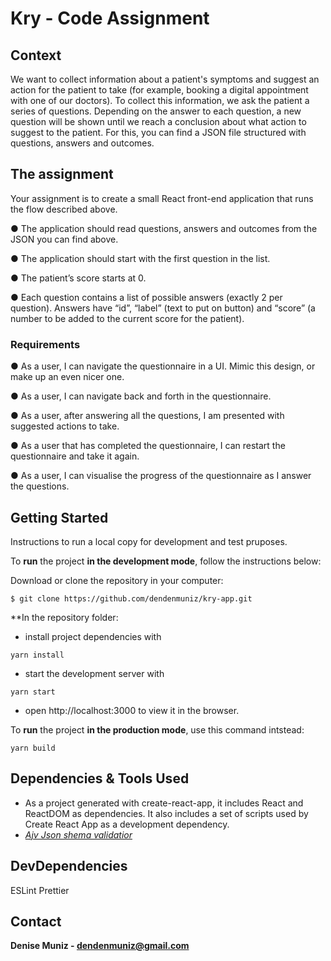 # Kry - Code Assignment

## Context

We want to collect information about a patient's symptoms and suggest an action for the
patient to take (for example, booking a digital appointment with one of our doctors).
To collect this information, we ask the patient a series of questions. Depending on the
answer to each question, a new question will be shown until we reach a conclusion about
what action to suggest to the patient.
For this, you can find a JSON file structured with questions, answers and outcomes.

## The assignment

Your assignment is to create a small React front-end application that runs the flow described
above.

● The application should read questions, answers and outcomes from the JSON you
can find above.

● The application should start with the first question in the list.

● The patient’s score starts at 0.

● Each question contains a list of possible answers (exactly 2 per question). Answers
have “id”, “label” (text to put on button) and “score” (a number to be added to the
current score for the patient).

### Requirements

● As a user, I can navigate the questionnaire in a UI. Mimic this design, or make up an
even nicer one.

● As a user, I can navigate back and forth in the questionnaire.

● As a user, after answering all the questions, I am presented with suggested actions
to take.

● As a user that has completed the questionnaire, I can restart the questionnaire and
take it again.

● As a user, I can visualise the progress of the questionnaire as I answer the
questions.

## Getting Started

Instructions to run a local copy for development and test pruposes.

To **run** the project **in the development mode**, follow the instructions below:

Download or clone the repository in your computer:

``
$ git clone https://github.com/dendenmuniz/kry-app.git
``

**In the repository folder:

* install project dependencies with

``
yarn install
``

* start the development server with

``
yarn start
``

* open http://localhost:3000 to view it in the browser.

To **run** the project **in the production mode**, use this command intstead:

``
yarn build
``

## Dependencies & Tools Used

* As a project generated with create-react-app, it includes React and ReactDOM as dependencies. It also includes a set of scripts used by Create React App as a development dependency.
* *[Ajv Json shema validatior](https://github.com/ajv-validator/ajv)*

## DevDependencies

ESLint
Prettier

## Contact

**Denise Muniz - dendenmuniz@gmail.com**
